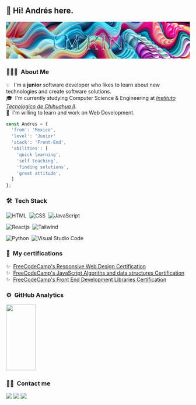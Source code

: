<h2>👋 Hi! Andrés here.</h2>

![I'm Kino](GitHubBanner.jpg)

### 👨🏻‍💻 &nbsp;About Me

💡 &nbsp;&nbsp;I'm a **junior** software developer who likes to learn about new technologies and create software solutions.\
🎓 &nbsp;I'm currently studying Computer Science & Engineering at *[Instituto Tecnologico de Chihuahua II](http://www.chihuahua2.tecnm.mx)*.\
🌱 &nbsp;I'm willing to learn and work on Web Development.

``` js
const Andres = {
  'from': 'Mexico',
  'level': 'Junior'
  'stack': 'Front-End',
  'abilities': [
    'quick learning',
    'self teaching',
    'finding solutions',
    'great attitude',
  ]
};
```
  
### 🛠 &nbsp;Tech Stack

![HTML](https://img.shields.io/badge/-HTML-09070f?style=flat&logo=HTML5&logoColor=ffffff)&nbsp;
![CSS](https://img.shields.io/badge/-CSS-09070f?style=flat&logo=css3&logoColor=ffffff)&nbsp;
![JavaScript](https://img.shields.io/badge/-JavaScript-09070f?style=flat&logo=javascript&logoColor=ffffff)&nbsp;
<!-- ![TypeScript](https://img.shields.io/badge/-TypeScript-09070f?style=flat&logo=typescript&logoColor=ffffff)&nbsp; -->
![Reactjs](https://img.shields.io/badge/-Reactjs-09070f?style=flat&logo=react&logoColor=ffffff)&nbsp;
![Tailwind](https://img.shields.io/badge/-Tailwind-09070f?style=flat&logo=tailwindcss&logoColor=ffffff)&nbsp;
<!-- ![Next](https://img.shields.io/badge/-Next-09070f?style=flat&logo=next.js&logoColor=ffffff)&nbsp; -->
![Python](https://img.shields.io/badge/-Python-09070f?style=flat&logo=python&logoColor=ffffff)&nbsp;
![Visual Studio Code](https://img.shields.io/badge/-Visual%20Studio%20Code-09070f?style=flat&logo=visual-studio-code&logoColor=ffffff)&nbsp;

### 📜 &nbsp;My certifications
✨ &nbsp;[FreeCodeCamp's Responsive Web Design Certification](https://www.freecodecamp.org/certification/andresprza/responsive-web-design)\
✨ &nbsp;[FreeCodeCamp's JavaScript Algoriths and data structures Certification](https://www.freecodecamp.org/certification/andresprza/javascript-algorithms-and-data-structures)\
✨ &nbsp;[FreeCodeCamp's Front End Development Libraries Certification](https://www.freecodecamp.org/certification/andresprza/front-end-development-libraries)

### ⚙️ &nbsp;GitHub Analytics

<p>
<a href="https://github.com/xskino">
  <img width="40%" height="180em" src="https://github-readme-stats-eight-theta.vercel.app/api/top-langs/?username=xskino&layout=compact&langs_count=8&theme=algolia"/>
</a>
</p>

<!-- ### 🌠 &nbsp;Visit my website [Here](https://xskino.vercel.app) -->

### 🤝🏻 &nbsp;Contact me

<p>
<!-- <a href="https://www.andresprza.com"><img src="https://img.shields.io/badge/-andresprza.com-3423A6?style=flat&logo=Google-Chrome&logoColor=white"/></a> -->
<a href="https://linkedin.com/in/andrespdev"><img src="https://img.shields.io/badge/-andrespdev-0077B5?style=flat&logo=Linkedin&logoColor=white"/></a>
<a href="https://twitter.com/andresprza"><img src="https://img.shields.io/badge/-@andresprza-1DA1F2?style=flat&logo=Twitter&logoColor=white"/></a>
<a href="mailto:andresprza@gmail.com"><img src="https://img.shields.io/badge/-andresprza@gmail.com-D14836?style=flat&logo=Gmail&logoColor=white"/></a>
</p>
